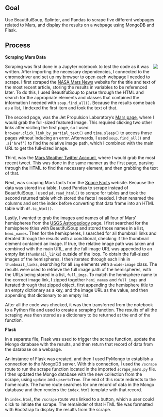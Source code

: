 ## Goal

Use BeautifulSoup, Splinter, and Pandas to scrape five different webpages related to Mars, and display the results on a webpage using MongoDB and Flask. 

## Process

**Scraping Mars Data**

<img align="right" src="https://github.com/lorijta92/mission-to-mars/blob/master/static/mtm-ss-all.png?raw=true">

Scraping was first done in a Jupyter notebook to test the code as it was written. After importing the necessary dependencies, I connected to the chromedriver and set up my browser to open each webpage I needed to scrape. I first scraped the [NASA Mars News](https://mars.nasa.gov/news/?page=0&per_page=40&order=publish_date+desc%2Ccreated_at+desc&search=&category=19%2C165%2C184%2C204&blank_scope=Latest) website for the title and text of the most recent article, storing the results in variables to be referenced later. To do this, I used BeautifulSoup  to parse through the HTML and search for the appropriate elements and classes that contained the information I needed with `soup.find_all()`. Because the results come back as a list, I indexed the first item and took the text of that. 

The second page, was the Jet Propulsion Laboratory’s [Mars page](https://www.jpl.nasa.gov/spaceimages/?search=&category=Mars), where I would grab the full-sized featured image. This required clicking two other links after visiting the first page, so I used `browser.click_link_by_partial_text()` and `time.sleep()` to access those pages without inducing an error. Afterwards, I used `soup.find_all()` and `.a[‘href’]` to find the relative image path, which I combined with the main URL to get the full-sized image. 

Third, was the [Mars Weather Twitter Account](https://twitter.com/marswxreport?lang=en), where I would grab the most recent tweet. This was done in the same manner as the first page, parsing through the HTML to find the necessary element, and then grabbing the text of that.  

Next, was scraping Mars facts from the [Space Facts]( https://space-facts.com/mars/
) website. Because the data was stored in a table, I used Pandas to scrape instead of BeautifulSoup. I used `pd.read_html()` to scrape for tables and took the second returned table which stored the facts I needed. I then renamed the columns and set the index before converting that data frame into an HTML table with `df.to_html()`. 

Lastly, I wanted to grab the images and names of all four of Mars’ hemispheres from the [USGS Astrogeology]( https://astrogeology.usgs.gov/search/results?q=hemisphere+enhanced&k1=target&v1=Mars
) page. I first searched for the hemisphere titles with BeautifulSoup and stored those names in a list, `hemi_names`. Then for the hemispheres, I searched for all thumbnail links and iterated through the results with a conditional, checking if the thumbnail element contained an image. If true, the relative image path was taken and combined with the main URL, and the full image URL was appended to an empty list (`thumbnail_links`) outside of the loop. To obtain the full-sized images of the hemispheres, I then iterated through each link in `thumbnail_links`, searching for all `img` elements with a `wide-image` class. The results were used to retrieve the full image path of the hemispheres, with the URLs being stored in a list, `full_imgs`. To match the hemisphere name to the correct image link, I zipped together `hemi_names` and `full_imgs` and iterated through that zipped object, first appending the hemisphere title to an empty dictionary as a key, and the image URL as the value, and then appending that dictionary to an empty list. 

After all the code was checked, it was then transferred from the notebook to a Python file and used to create a scraping function. The results of all the scraping was then stored as a dictionary to be returned at the end of the function. 

**Flask**

In a separate file, Flask was used to trigger the scrape function, update the Mongo database with the results, and then return that record of data from the database on a webpage. 

An instance of Flask was created, and then I used PyMongo to establish a connection to the MongoDB server. With this connection, I used the `/scrape` route to run the scrape function located in the imported `scrape_mars.py` file. I then updated the Mongo database with the new collection from the scrape, using `update` and `upsert=True`. The end of this route redirects to the home route. The home route searches for one record of data in the Mongo database and then renders the `index.html` template with that record. 

In `index.html`, the `/scrape` route was linked to a button, which a user could click to initiate the scrape. The remainder of that HTML file was formatted with Bootstrap to display the results from the scrape.
